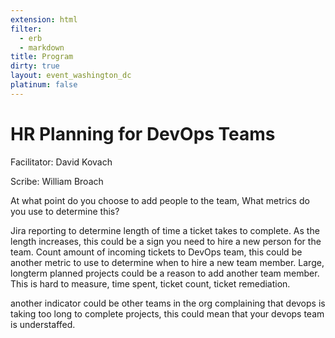 ```yaml
---
extension: html
filter:
  - erb
  - markdown
title: Program
dirty: true
layout: event_washington_dc
platinum: false
---
```


# HR Planning for DevOps Teams

Facilitator: David Kovach

Scribe: William Broach

At what point do you choose to add people to the team, What metrics do you use to determine this?

Jira reporting to determine length of time a ticket takes to complete. As the length increases, this could be a sign you need to hire a new person for the team.
Count amount of incoming tickets to DevOps team, this could be another metric to use to determine when to hire a new team member.
Large, longterm planned projects could be a reason to add another team member.
This is hard to measure, time spent, ticket count, ticket remediation.

another indicator could be other teams in the org complaining that devops is taking too long to complete projects, this could mean that your devops team is understaffed.
